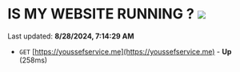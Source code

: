 # IS MY WEBSITE RUNNING ? [![](https://img.shields.io/static/v1?label=Sponsor&message=%E2%9D%A4&logo=GitHub&color=%23fe8e86)](https://github.com/sponsors/Youssef-Lehmam)

Last updated: **8/28/2024, 7:14:29 AM**

- `GET` [https://youssefservice.me](https://youssefservice.me) - **Up** (258ms)
